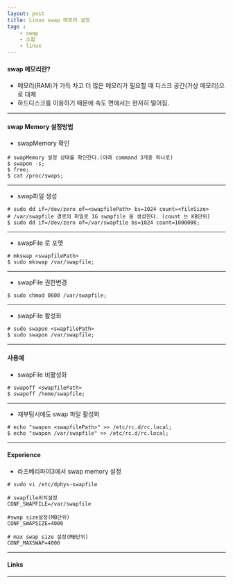 ```yaml
---
layout: post
title: Linux swap 메모리 설정
tags :
    - swap
    - 스왑
    - linux
---
```


#### swap 메모리란?
* 메모리(RAM)가 가득 차고 더 많은 메모리가 필요할 때 디스크 공간(가상 메모리)으로 대체
* 하드디스크를 이용하기 때문에 속도 면에서는 현저히 떨어짐.

---

#### swap Memory 설정방법
* swapMemory 확인
```shell
# swapMemory 설정 상태를 확인한다.(아래 command 3개중 하나로)
$ swapon -s;
$ free;
$ cat /proc/swaps;
```
---

* swap파일 생성
```shell
# sudo dd if=/dev/zero of=<swapfilePath> bs=1024 count=<fileSize>
# /var/swapfile 경로의 파일로 1G swapfile 을 생성한다. (count 는 KB단위)
$ sudo dd if=/dev/zero of=/var/swapfile bs=1024 count=1000000;
```
---

* swapFile 로 포멧
```shell
# mkswap <swapfilePath>
$ sudo mkswap /var/swapfile;
```
---

* swapFile 권한변경
```shell
$ sudo chmod 0600 /var/swapfile;
```
---

* swapFile 활성화
```shell
# sudo swapon <swapfilePath>
$ sudo swapon /var/swapfile;
```
---

#### 사용예
* swapFile 비활성화
```shell
# swapoff <swapfilePath>
$ swapoff /home/swapfile;
```
---

* 재부팅시에도 swap 파일 활성화
```shell
# echo "swapon <swapfilePath>" >> /etc/rc.d/rc.local;
$ echo "swapon /var/swapfile" >> /etc/rc.d/rc.local;
```
---

#### Experience
* 라즈베리파이3에서 swap memory 설정

```shell
# sudo vi /etc/dphys-swapfile

# swapfile위치설정
CONF_SWAPFILE=/var/swapfile

#swap size설정(MB단위)
CONF_SWAPSIZE=4000

# max swap size 설정(MB단위)
CONF_MAXSWAP=4000
```
---

#### Links
---